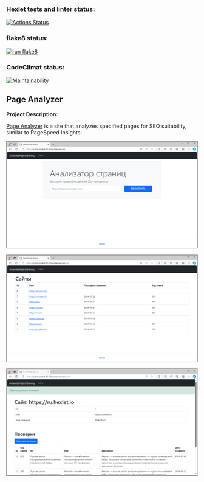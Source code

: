### Hexlet tests and linter status:
[![Actions Status](https://github.com/Ribeyra/python-project-83/actions/workflows/hexlet-check.yml/badge.svg)](https://github.com/Ribeyra/python-project-83/actions)
  
### flake8 status:
[![run flake8](https://github.com/Ribeyra/python-project-83/actions/workflows/run-flake8.yml/badge.svg)](https://github.com/Ribeyra/python-project-83/actions/workflows/run-flake8.yml)

### CodeClimat status:
[![Maintainability](https://api.codeclimate.com/v1/badges/24deccd2326567eca7ee/maintainability)](https://codeclimate.com/github/Ribeyra/python-project-83/maintainability)
  
  
## Page Analyzer
  
**Project Description:**
  
[Page Analyzer](https://python-project-83-m5oy.onrender.com) is a site that analyzes specified pages for SEO suitability, similar to PageSpeed ​​Insights:  
  
![index](https://raw.githubusercontent.com/Ribeyra/assets/main/screenshots/index.png)  
  
![urls](https://raw.githubusercontent.com/Ribeyra/assets/main/screenshots/urls.png)  
  
![check](https://raw.githubusercontent.com/Ribeyra/assets/main/screenshots/check.png)  

